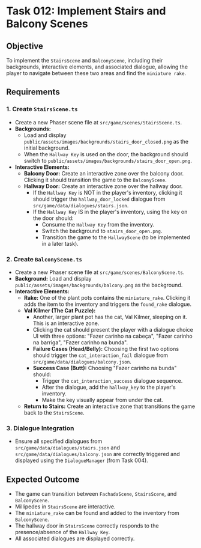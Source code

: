 # Task 012: Implement Stairs and Balcony Scenes

## Objective

To implement the `StairsScene` and `BalconyScene`, including their backgrounds, interactive elements, and associated dialogue, allowing the player to navigate between these two areas and find the `miniature rake`.

## Requirements

### 1. Create `StairsScene.ts`

-   Create a new Phaser scene file at `src/game/scenes/StairsScene.ts`.
-   **Backgrounds:**
    *   Load and display `public/assets/images/backgrounds/stairs_door_closed.png` as the initial background.
    *   When the `Hallway Key` is used on the door, the background should switch to `public/assets/images/backgrounds/stairs_door_open.png`.
-   **Interactive Elements:**
    *   **Balcony Door:** Create an interactive zone over the balcony door. Clicking it should transition the game to the `BalconyScene`.
    *   **Hallway Door:** Create an interactive zone over the hallway door.
        *   If the `Hallway Key` is NOT in the player's inventory, clicking it should trigger the `hallway_door_locked` dialogue from `src/game/data/dialogues/stairs.json`.
        *   If the `Hallway Key` IS in the player's inventory, using the key on the door should:
            *   Consume the `Hallway Key` from the inventory.
            *   Switch the background to `stairs_door_open.png`.
            *   Transition the game to the `HallwayScene` (to be implemented in a later task).

### 2. Create `BalconyScene.ts`

-   Create a new Phaser scene file at `src/game/scenes/BalconyScene.ts`.
-   **Background:** Load and display `public/assets/images/backgrounds/balcony.png` as the background.
-   **Interactive Elements:**
    *   **Rake:** One of the plant pots contains the `miniature_rake`. Clicking it adds the item to the inventory and triggers the `found_rake` dialogue.
    *   **Val Kilmer (The Cat Puzzle):**
        *   Another, larger plant pot has the cat, Val Kilmer, sleeping on it. This is an interactive zone.
        *   Clicking the cat should present the player with a dialogue choice UI with three options: "Fazer carinho na cabeça", "Fazer carinho na barriga", "Fazer carinho na bunda".
        *   **Failure Cases (Head/Belly):** Choosing the first two options should trigger the `cat_interaction_fail` dialogue from `src/game/data/dialogues/balcony.json`.
        *   **Success Case (Butt):** Choosing "Fazer carinho na bunda" should:
            *   Trigger the `cat_interaction_success` dialogue sequence.
            *   After the dialogue, add the `hallway_key` to the player's inventory.
            *   Make the key visually appear from under the cat.
    *   **Return to Stairs:** Create an interactive zone that transitions the game back to the `StairsScene`.

### 3. Dialogue Integration

-   Ensure all specified dialogues from `src/game/data/dialogues/stairs.json` and `src/game/data/dialogues/balcony.json` are correctly triggered and displayed using the `DialogueManager` (from Task 004).

## Expected Outcome

-   The game can transition between `FachadaScene`, `StairsScene`, and `BalconyScene`.
-   Millipedes in `StairsScene` are interactive.
-   The `miniature_rake` can be found and added to the inventory from `BalconyScene`.
-   The hallway door in `StairsScene` correctly responds to the presence/absence of the `Hallway Key`.
-   All associated dialogues are displayed correctly.
